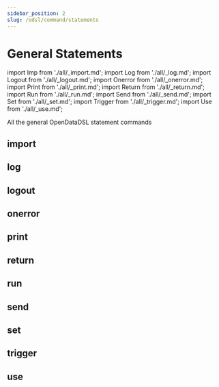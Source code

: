 ```yaml
---
sidebar_position: 2
slug: /odsl/command/statements
---
```

General Statements
==================

import Imp from './all/_import.md';
import Log from './all/_log.md';
import Logout from './all/_logout.md';
import Onerror from './all/_onerror.md';
import Print from './all/_print.md';
import Return from './all/_return.md';
import Run from './all/_run.md';
import Send from './all/_send.md';
import Set from './all/_set.md';
import Trigger from './all/_trigger.md';
import Use from './all/_use.md';


All the general OpenDataDSL statement commands

## import
<Imp />

## log
<Log />

## logout
<Logout />

## onerror
<Onerror />

## print
<Print />

## return
<Return />

## run
<Run />

## send
<Send />

## set
<Set />

## trigger
<Trigger />

## use
<Use />